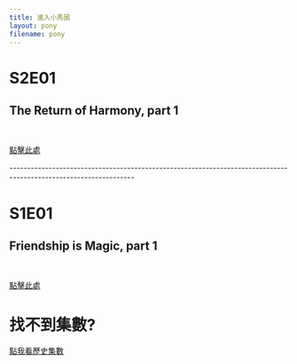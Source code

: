 ```yaml
---
title: 進入小馬國
layout: pony
filename: pony
--- 
```


# S2E01
## The Return of Harmony, part 1
<br>

[點擊此處](https://linbei9487.github.io/pony/G4/S2#s2e01)

-----------------------------------------------------------------------------------------------------------------<br>

# S1E01 
## Friendship is Magic, part 1
<br>

[點擊此處](https://linbei9487.github.io/pony/G4/S1#s1e01)


# 找不到集數?
[點我看歷史集數](https://linbei9487.github.io/pony/history)
